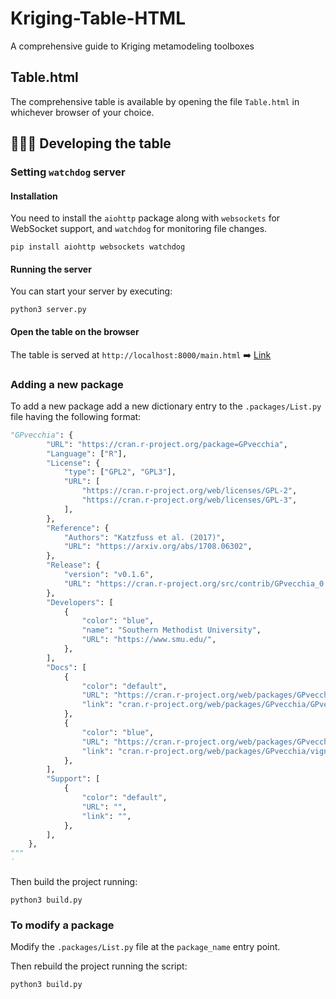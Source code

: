# Kriging-Table-HTML

A comprehensive guide to Kriging metamodeling toolboxes

## Table.html

The comprehensive table is available by opening the file `Table.html` in whichever browser of your choice.

## 🧑🏻‍💻 Developing the table

### Setting `watchdog` server

#### Installation

You need to install the `aiohttp` package along with `websockets` for WebSocket support, and `watchdog` for monitoring file changes.

```shell
pip install aiohttp websockets watchdog
```

#### Running the server

You can start your server by executing:

```shell
python3 server.py
```

#### Open the table on the browser

The table is served at `http://localhost:8000/main.html` ➡️ [Link](http://localhost:8000/main.html)

### Adding a new package

To add a new package add a new dictionary entry to the `.packages/List.py` file having the following format:

```python
"GPvecchia": {
        "URL": "https://cran.r-project.org/package=GPvecchia",
        "Language": ["R"],
        "License": {
            "type": ["GPL2", "GPL3"],
            "URL": [
                "https://cran.r-project.org/web/licenses/GPL-2",
                "https://cran.r-project.org/web/licenses/GPL-3",
            ],
        },
        "Reference": {
            "Authors": "Katzfuss et al. (2017)",
            "URL": "https://arxiv.org/abs/1708.06302",
        },
        "Release": {
            "version": "v0.1.6",
            "URL": "https://cran.r-project.org/src/contrib/GPvecchia_0.1.6.tar.gz",
        },
        "Developers": [
            {
                "color": "blue",
                "name": "Southern Methodist University",
                "URL": "https://www.smu.edu/",
            },
        ],
        "Docs": [
            {
                "color": "default",
                "URL": "https://cran.r-project.org/web/packages/GPvecchia/GPvecchia.pdf",
                "link": "cran.r-project.org/web/packages/GPvecchia/GPvecchia.pdf",
            },
            {
                "color": "blue",
                "URL": "https://cran.r-project.org/web/packages/GPvecchia/vignettes/GPvecchia_vignette.html",
                "link": "cran.r-project.org/web/packages/GPvecchia/vignettes/GPvecchia_vignette",
            },
        ],
        "Support": [
            {
                "color": "default",
                "URL": "",
                "link": "",
            },
        ],
    },
"""
`
```

Then build the project running:

```shell
python3 build.py
```

### To modify a package

Modify the `.packages/List.py` file at the `package_name` entry point.

Then rebuild the project running the script:

```shell
python3 build.py
```

